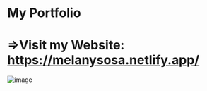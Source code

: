 # My Portfolio
# =>Visit my Website: https://melanysosa.netlify.app/

![image](https://user-images.githubusercontent.com/82476871/167747305-bc1690ac-9efa-404b-ada9-777e1960e40e.png)
